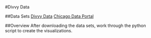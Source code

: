 #Divvy Data

##Data Sets
[Divvy Data](https://www.divvybikes.com/data)
[Chicago Data Portal](https://data.cityofchicago.org/)

##Overview
After downloading the data sets, work through the python script to create the visualizations.